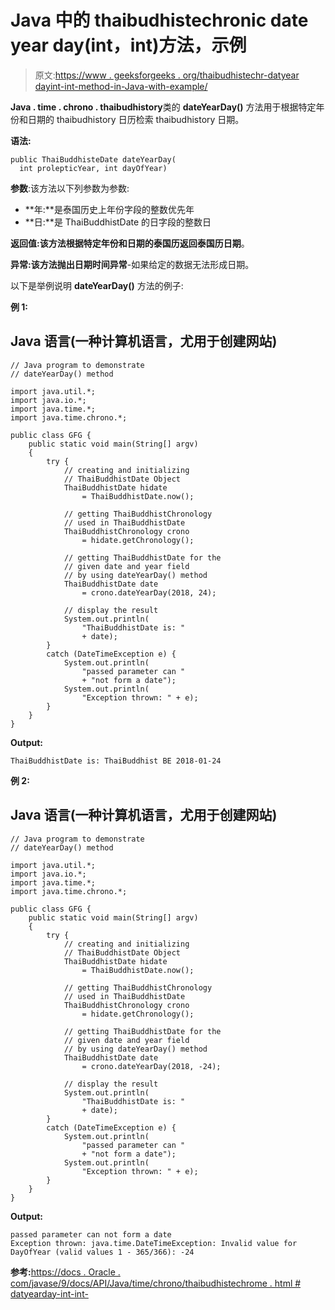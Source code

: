 # Java 中的 thaibudhistechronic date year day(int，int)方法，示例

> 原文:[https://www . geeksforgeeks . org/thaibudhistechr-datyear dayint-int-method-in-Java-with-example/](https://www.geeksforgeeks.org/thaibuddhistchronology-dateyeardayint-int-method-in-java-with-example/)

**Java . time . chrono . thaibudhistory**类的 **dateYearDay()** 方法用于根据特定年份和日期的 thaibudhistory 日历检索 thaibudhistory 日期。

**语法:**

```
public ThaiBuddhisteDate dateYearDay(
  int prolepticYear, int dayOfYear)

```

**参数**:该方法以下列参数为参数:

*   **年:**是泰国历史上年份字段的整数优先年
*   **日:**是 ThaiBuddhistDate 的日字段的整数日

**返回值:**该方法根据特定年份和日期的泰国历返回**泰国历日期**。

**异常:**该方法抛出**日期时间异常**-如果给定的数据无法形成日期。

以下是举例说明 **dateYearDay()** 方法的例子:

**例 1:**

## Java 语言(一种计算机语言，尤用于创建网站)

```
// Java program to demonstrate
// dateYearDay() method

import java.util.*;
import java.io.*;
import java.time.*;
import java.time.chrono.*;

public class GFG {
    public static void main(String[] argv)
    {
        try {
            // creating and initializing
            // ThaiBuddhistDate Object
            ThaiBuddhistDate hidate
                = ThaiBuddhistDate.now();

            // getting ThaiBuddhistChronology
            // used in ThaiBuddhistDate
            ThaiBuddhistChronology crono
                = hidate.getChronology();

            // getting ThaiBuddhistDate for the
            // given date and year field
            // by using dateYearDay() method
            ThaiBuddhistDate date
                = crono.dateYearDay(2018, 24);

            // display the result
            System.out.println(
                "ThaiBuddhistDate is: "
                + date);
        }
        catch (DateTimeException e) {
            System.out.println(
                "passed parameter can "
                + "not form a date");
            System.out.println(
                "Exception thrown: " + e);
        }
    }
}
```

**Output:**

```
ThaiBuddhistDate is: ThaiBuddhist BE 2018-01-24

```

**例 2:**

## Java 语言(一种计算机语言，尤用于创建网站)

```
// Java program to demonstrate
// dateYearDay() method

import java.util.*;
import java.io.*;
import java.time.*;
import java.time.chrono.*;

public class GFG {
    public static void main(String[] argv)
    {
        try {
            // creating and initializing
            // ThaiBuddhistDate Object
            ThaiBuddhistDate hidate
                = ThaiBuddhistDate.now();

            // getting ThaiBuddhistChronology
            // used in ThaiBuddhistDate
            ThaiBuddhistChronology crono
                = hidate.getChronology();

            // getting ThaiBuddhistDate for the
            // given date and year field
            // by using dateYearDay() method
            ThaiBuddhistDate date
                = crono.dateYearDay(2018, -24);

            // display the result
            System.out.println(
                "ThaiBuddhistDate is: "
                + date);
        }
        catch (DateTimeException e) {
            System.out.println(
                "passed parameter can "
                + "not form a date");
            System.out.println(
                "Exception thrown: " + e);
        }
    }
}
```

**Output:**

```
passed parameter can not form a date
Exception thrown: java.time.DateTimeException: Invalid value for DayOfYear (valid values 1 - 365/366): -24

```

**参考:**[https://docs . Oracle . com/javase/9/docs/API/Java/time/chrono/thaibudhistechrome . html # datyearday-int-int-](https://docs.oracle.com/javase/9/docs/api/java/time/chrono/ThaiBuddhistChronology.html#dateYearDay-int-int-)